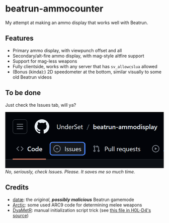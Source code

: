 # beatrun-ammocounter
My attempt at making an ammo display that works well with Beatrun.

## Features
- Primary ammo display, with viewpunch offset and all
- Secondary/alt-fire ammo display, with mag-style altfire support
- Support for mag-less weapons
- Fully clientside, works with any server that has `sv_allowcslua` allowed
- (Bonus (kinda):) 2D speedometer at the bottom, similar visually to some old Beatrun videos

## To be done
Just check the Issues tab, will ya?

![image of the Issues tab](images/checkissues.png)
<br>*No, seriously, check Issues. Please. It saves me so much time.*

## Credits
- [datæ](https://steamcommunity.com/id/75651121243836): the *original, **possibly malicious*** Beatrun gamemode
- [Arctic](https://github.com/haodongmo): some used ARC9 code for determining melee weapons
- [DyaMetR](https://github.com/DyaMetR): manual initialization script trick (see [this file in H0L-D4's source](https://github.com/DyaMetR/holohud/blob/master/lua/holohud_init.lua))
